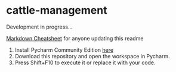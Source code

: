 # cattle-management
Development in progress...

[Markdown Cheatsheet](https://github.com/adam-p/markdown-here/wiki/Markdown-Cheatsheet#links) for anyone updating this readme


1. Install Pycharm Community Edition [here](https://www.jetbrains.com/pycharm/download/download-thanks.html?platform=windows&code=PCC)
2. Download this repository and open the workspace in Pycharm.
3. Press Shift+F10 to execute it or replace it with your code.
